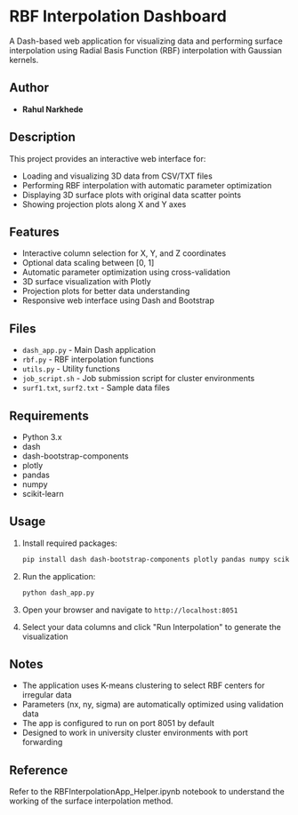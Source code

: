# RBF Interpolation Dashboard

A Dash-based web application for visualizing data and performing surface interpolation using Radial Basis Function (RBF) interpolation with Gaussian kernels.

## Author
- **Rahul Narkhede**

## Description

This project provides an interactive web interface for:
- Loading and visualizing 3D data from CSV/TXT files
- Performing RBF interpolation with automatic parameter optimization
- Displaying 3D surface plots with original data scatter points
- Showing projection plots along X and Y axes

## Features

- Interactive column selection for X, Y, and Z coordinates
- Optional data scaling between [0, 1]
- Automatic parameter optimization using cross-validation
- 3D surface visualization with Plotly
- Projection plots for better data understanding
- Responsive web interface using Dash and Bootstrap

## Files

- `dash_app.py` - Main Dash application
- `rbf.py` - RBF interpolation functions
- `utils.py` - Utility functions
- `job_script.sh` - Job submission script for cluster environments
- `surf1.txt`, `surf2.txt` - Sample data files

## Requirements

- Python 3.x
- dash
- dash-bootstrap-components
- plotly
- pandas
- numpy
- scikit-learn

## Usage

1. Install required packages:
   ```bash
   pip install dash dash-bootstrap-components plotly pandas numpy scikit-learn
   ```

2. Run the application:
   ```bash
   python dash_app.py
   ```

3. Open your browser and navigate to `http://localhost:8051`

4. Select your data columns and click "Run Interpolation" to generate the visualization

## Notes

- The application uses K-means clustering to select RBF centers for irregular data
- Parameters (nx, ny, sigma) are automatically optimized using validation data
- The app is configured to run on port 8051 by default
- Designed to work in university cluster environments with port forwarding

## Reference

Refer to the RBFInterpolationApp_Helper.ipynb notebook to understand the working of the surface interpolation method.
